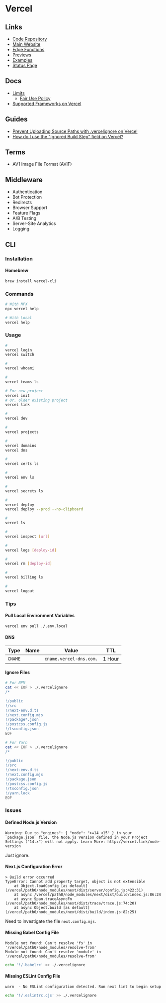 # Vercel

<!--
https://vercel.com/analytics
https://vercel.com/edge
https://vercel.com/live
https://vercel.com/docs/concepts/deployments/checks
https://github.com/vercel/next-rsc-demo
https://github.com/vercel/nextjs-subscription-payments
https://edge-mug.vercel.app/edge
https://github.com/kovacsmarkakos/hacker-news-next
https://github.com/leerob/esm
https://epic-course-platform.vercel.app/
-->

## Links

- [Code Repository](https://github.com/vercel/vercel)
- [Main Website](https://vercel.com)
- [Edge Functions](https://vercel.com/features/edge-functions)
- [Previews](https://vercel.com/features/previews#checks)
- [Examples](https://github.com/vercel/examples)
- [Status Page](https://vercel-status.com)

## Docs

- [Limits](https://vercel.com/docs/concepts/limits/overview)
  - [Fair Use Policy](https://vercel.com/docs/concepts/limits/fair-use-policy)
- [Supported Frameworks on Vercel](https://vercel.com/docs/frameworks)

## Guides

- [Prevent Uploading Source Paths with .vercelignore on Vercel](https://vercel.com/guides/prevent-uploading-sourcepaths-with-vercelignore)
- [How do I use the "Ignored Build Step" field on Vercel?](https://vercel.com/support/articles/how-do-i-use-the-ignored-build-step-field-on-vercel)

## Terms

- AV1 Image File Format (AVIF)

## Middleware

- Authentication
- Bot Protection
- Redirects
- Browser Support
- Feature Flags
- A/B Testing
- Server-Site Analytics
- Logging

<!-- ##

- No Cold Boots
- Deploy Globally
- Support Streaming
-->

<!-- ##

- Server-Side Streaming
- React Server Components
-->

## CLI

### Installation

#### Homebrew

```sh
brew install vercel-cli
```

### Commands

```sh
# With NPX
npx vercel help

# With Local
vercel help
```

### Usage

```sh
#
vercel login
vercel switch

#
vercel whoami

#
vercel teams ls

# For new project
vercel init
# Or, older existing project
vercel link

#
vercel dev

#
vercel projects

#
vercel domains
vercel dns

#
vercel certs ls

#
vercel env ls

#
vercel secrets ls

#
vercel deploy
vercel deploy --prod --no-clipboard

#
vercel ls

#
vercel inspect [url]

#
vercel logs [deploy-id]

#
vercel rm [deploy-id]

#
vercel billing ls

#
vercel logout
```

### Tips

<!-- #### Ignore Build Step

git diff --quiet HEAD^ HEAD ./ -->

#### Pull Local Environment Variables

```sh
vercel env pull ./.env.local
```

#### DNS

<!--
assets
signatures
-->

| Type    | Name | Value                   | TTL    |
| ------- | ---- | ----------------------- | ------ |
| `CNAME` |      | `cname.vercel-dns.com.` | 1 Hour |

#### Ignore Files

```sh
# For NPM
cat << EOF > ./.vercelignore
/*

!/public
!/src
!/next-env.d.ts
!/next.config.mjs
!/package*.json
!/postcss.config.js
!/tsconfig.json
EOF

# For Yarn
cat << EOF > ./.vercelignore
/*

!/public
!/src
!/next-env.d.ts
!/next.config.mjs
!/package.json
!/postcss.config.js
!/tsconfig.json
!/yarn.lock
EOF
```

### Issues

#### Defined Node.js Version

```log
Warning: Due to "engines": { "node": ">=14 <15" } in your `package.json` file, the Node.js Version defined in your Project Settings ("14.x") will not apply. Learn More: http://vercel.link/node-version
```

Just ignore.

#### Next.js Configuration Error

```log
> Build error occurred
TypeError: Cannot add property target, object is not extensible
    at Object.loadConfig [as default] (/vercel/path0/node_modules/next/dist/server/config.js:422:31)
    at async /vercel/path0/node_modules/next/dist/build/index.js:86:24
    at async Span.traceAsyncFn (/vercel/path0/node_modules/next/dist/trace/trace.js:74:20)
    at async Object.build [as default] (/vercel/path0/node_modules/next/dist/build/index.js:82:25)
```

Need to investigate the file `next.config.mjs`.

#### Missing Babel Config File

```log
Module not found: Can't resolve 'fs' in '/vercel/path0/node_modules/resolve-from'
Module not found: Can't resolve 'module' in '/vercel/path0/node_modules/resolve-from'
```

```sh
echo '!/.babelrc' >> ./.vercelignore
```

#### Missing ESLint Config File

```log
warn  - No ESLint configuration detected. Run next lint to begin setup
```

```sh
echo '!/.eslintrc.cjs' >> ./.vercelignore
```

<!--
"cleanUrls": true,
"trailingSlash": false,
"headers": [
  {
    "source": "/(.*)",
    "headers": [
      {
        "key": "Cache-Control",
        "value": "public, max-age=864000"
      }
    ]
  }
],
-->

<!--
    {
      "src": "/(.+)(woff|woff2)",
      "headers": { "cache-control": "public, max-age=31536000, immutable" }
    },
-->

<!--
    {
      "src": "/(.+)(ico|jpg|gif|png|svg|webp|css|js)",
      "headers": { "cache-control": "public, max-age=604800, immutable" }
    },

    { "handle": "filesystem" },
    { "src": "/(.*)", "status": 404, "dest": "/public/404.html" }
-->
